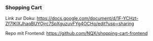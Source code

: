### Shopping Cart

Link zur Doku: https://docs.google.com/document/d/1F-YCHzt-Zf7lKIXJhaqBUYOjrc7SpXguzuvFYg4OCHo/edit?usp=sharing

Repo mit Frontend: https://github.com/NQX/shopping-cart-frontend
